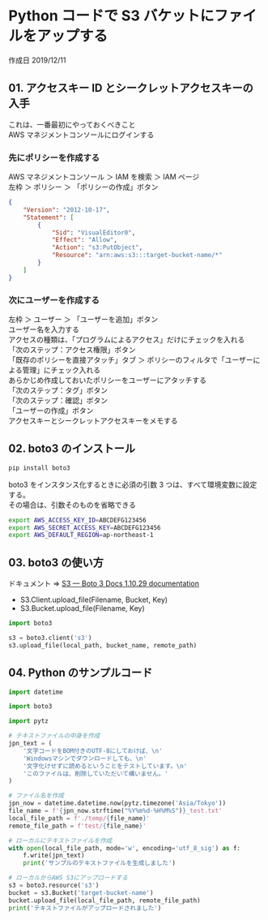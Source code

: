# Python コードで S3 バケットにファイルをアップする

作成日 2019/12/11

## 01. アクセスキー ID とシークレットアクセスキーの入手

これは、一番最初にやっておくべきこと\
AWS マネジメントコンソールにログインする

### 先にポリシーを作成する

AWS マネジメントコンソール ＞ IAM を検索 ＞ IAM ページ\
左枠 ＞ ポリシー ＞ 「ポリシーの作成」ボタン

```json
{
    "Version": "2012-10-17",
    "Statement": [
        {
            "Sid": "VisualEditor0",
            "Effect": "Allow",
            "Action": "s3:PutObject",
            "Resource": "arn:aws:s3:::target-bucket-name/*"
        }
    ]
}
```

### 次にユーザーを作成する

左枠 ＞ ユーザー ＞ 「ユーザーを追加」ボタン\
ユーザー名を入力する\
アクセスの種類は、「プログラムによるアクセス」だけにチェックを入れる\
「次のステップ：アクセス権限」ボタン\
「既存のポリシーを直接アタッチ」タブ ＞ ポリシーのフィルタで「ユーザーによる管理」にチェック入れる\
あらかじめ作成しておいたポリシーをユーザーにアタッチする\
「次のステップ：タグ」ボタン\
「次のステップ：確認」ボタン\
「ユーザーの作成」ボタン\
アクセスキーとシークレットアクセスキーをメモする

## 02. boto3 のインストール

```bash
pip install boto3
```

boto3 をインスタンス化するときに必須の引数 3 つは、すべて環境変数に設定する。\
その場合は、引数そのものを省略できる

```bash
export AWS_ACCESS_KEY_ID=ABCDEFG123456
export AWS_SECRET_ACCESS_KEY=ABCDEFG123456
export AWS_DEFAULT_REGION=ap-northeast-1
```

## 03. boto3 の使い方

ドキュメント => [S3 — Boto 3 Docs 1\.10\.29 documentation](https://boto3.amazonaws.com/v1/documentation/api/latest/reference/services/s3.html)

-   S3.Client.upload_file(Filename, Bucket, Key)
-   S3.Bucket.upload_file(Filename, Key)

```python
import boto3

s3 = boto3.client('s3')
s3.upload_file(local_path, bucket_name, remote_path)
```

## 04. Python のサンプルコード

```python
import datetime

import boto3

import pytz

# テキストファイルの中身を作成
jpn_text = (
    '文字コードをBOM付きのUTF-8にしておけば、\n'
    'Windowsマシンでダウンロードしても、\n'
    '文字化けせずに読めるということをテストしています。\n'
    'このファイルは、削除していただいて構いません。'
)

# ファイル名を作成
jpn_now = datetime.datetime.now(pytz.timezone('Asia/Tokyo'))
file_name = f'{jpn_now.strftime("%Y%m%d-%H%M%S")}_test.txt'
local_file_path = f'./temp/{file_name}'
remote_file_path = f'test/{file_name}'

# ローカルにテキストファイルを作成
with open(local_file_path, mode='w', encoding='utf_8_sig') as f:
    f.write(jpn_text)
    print('サンプルのテキストファイルを生成しました')

# ローカルからAWS S3にアップロードする
s3 = boto3.resource('s3')
bucket = s3.Bucket('target-bucket-name')
bucket.upload_file(local_file_path, remote_file_path)
print('テキストファイルがアップロードされました')
```

